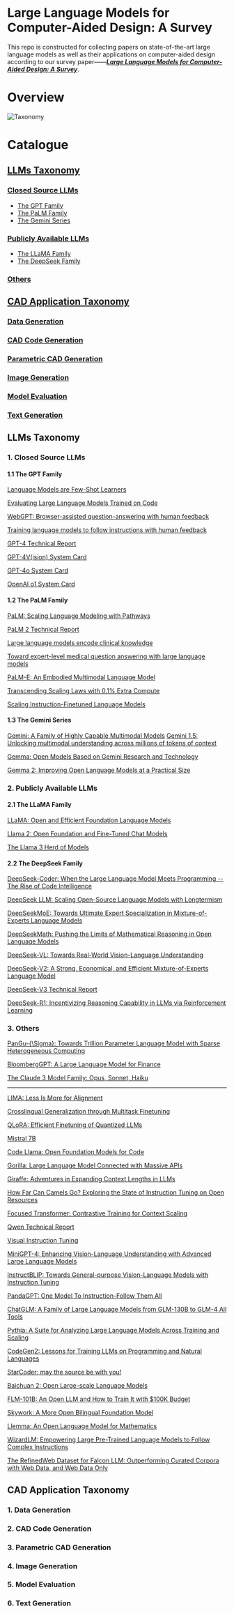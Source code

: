 # Large Language Models for Computer-Aided Design: A Survey

This repo is constructed for collecting papers on state-of-the-art large language models as well as their applications on computer-aided design according to our survey paper——[_**Large Language Models for Computer-Aided Design: A Survey**_]().
# Overview
![Taxonomy](taxonomy.png)

# Catalogue
## [LLMs Taxonomy](#1)
### [Closed Source LLMs](#1.1)
- [The GPT Family](#1.1.1)
- [The PaLM Family](#1.1.2)
- [The Gemini Series](#1.1.3)
### [Publicly Available LLMs](#1.2)
  - [The LLaMA Family](#1.2.1)
  - [The DeepSeek Family](#1.2.2)
### [Others](#1.3)
## [CAD Application Taxonomy](#2)
### [Data Generation](#2.1)
### [CAD Code Generation](#2.2)
### [Parametric CAD Generation](#2.3)
### [Image Generation](#2.4)
### [Model Evaluation](#2.5)
### [Text Generation](#2.6)

<p id="1"></p >

## LLMs Taxonomy
<p id="1.1"></p >

### 1. Closed Source LLMs
<p id="1.1.1"></p >

#### 1.1 The GPT Family

[Language Models are Few-Shot Learners](https://github.com/YangLing0818/Diffusion-Models-Papers-Survey-Taxonomy)

[Evaluating Large Language Models Trained on Code](https://arxiv.org/abs/2107.03374)

[WebGPT: Browser-assisted question-answering with human feedback](https://arxiv.org/abs/2112.09332)

[Training language models to follow instructions with human feedback
](https://proceedings.neurips.cc/paper_files/paper/2022/hash/b1efde53be364a73914f58805a001731-Abstract-Conference.html)

[GPT-4 Technical Report](https://arxiv.org/abs/2303.08774)

[GPT-4V(ision) System Card](https://cdn.openai.com/papers/GPTV_System_Card.pdf)

[GPT-4o System Card](https://arxiv.org/abs/2410.21276)

[OpenAI o1 System Card](https://arxiv.org/abs/2412.16720)
<p id="1.1.2"></p >

#### 1.2 The PaLM Family

[PaLM: Scaling Language Modeling with Pathways](https://www.jmlr.org/papers/v24/22-1144.html)

[PaLM 2 Technical Report](https://arxiv.org/abs/2305.10403)

[Large language models encode clinical knowledge](https://www.nature.com/articles/s41586-023-06291-2)

[Toward expert-level medical question answering with large language models](https://www.nature.com/articles/s41591-024-03423-7)

[PaLM-E: An Embodied Multimodal Language Model](https://proceedings.mlr.press/v202/driess23a.html)

[Transcending Scaling Laws with 0.1% Extra Compute](https://openreview.net/forum?id=Cf6VhQFmhP)

[Scaling Instruction-Finetuned Language Models](https://www.jmlr.org/papers/v25/23-0870.html)
<p id="1.1.3"></p >

#### 1.3 The Gemini Series
[Gemini: A Family of Highly Capable Multimodal Models](https://arxiv.org/abs/2312.11805)
[Gemini 1.5: Unlocking multimodal understanding across millions of tokens of context](https://arxiv.org/abs/2403.05530)

[Gemma: Open Models Based on Gemini Research and Technology](https://arxiv.org/abs/2403.08295)

[Gemma 2: Improving Open Language Models at a Practical Size](https://arxiv.org/abs/2408.00118)
<p id="1.2"></p >

### 2. Publicly Available LLMs
<p id="1.2.1"></p >

#### 2.1 The LLaMA Family
[LLaMA: Open and Efficient Foundation Language Models](https://arxiv.org/abs/2302.13971)

[Llama 2: Open Foundation and Fine-Tuned Chat Models](https://arxiv.org/abs/2307.09288)

[The Llama 3 Herd of Models](https://arxiv.org/abs/2407.21783)
<p id="1.2.2"></p >

#### 2.2 The DeepSeek Family
[DeepSeek-Coder: When the Large Language Model Meets Programming -- The Rise of Code Intelligence](https://arxiv.org/abs/2401.14196)

[DeepSeek LLM: Scaling Open-Source Language Models with Longtermism](https://arxiv.org/abs/2401.02954)

[DeepSeekMoE: Towards Ultimate Expert Specialization in Mixture-of-Experts Language Models](https://openreview.net/forum?id=EmUsC2FogT)

[DeepSeekMath: Pushing the Limits of Mathematical Reasoning in Open Language Models](https://arxiv.org/abs/2402.03300)

[DeepSeek-VL: Towards Real-World Vision-Language Understanding](https://arxiv.org/abs/2403.05525)

[DeepSeek-V2: A Strong, Economical, and Efficient Mixture-of-Experts Language Model](https://arxiv.org/abs/2405.04434)

[DeepSeek-V3 Technical Report](https://arxiv.org/abs/2412.19437)

[DeepSeek-R1: Incentivizing Reasoning Capability in LLMs via Reinforcement Learning](https://arxiv.org/abs/2501.12948)
<p id="1.3"></p >

### 3. Others

[PanGu-{\Sigma}: Towards Trillion Parameter Language Model with Sparse Heterogeneous Computing](https://arxiv.org/abs/2303.10845)

[BloombergGPT: A Large Language Model for Finance](https://arxiv.org/abs/2303.17564)

[The Claude 3 Model Family: Opus, Sonnet, Haiku](https://www-cdn.anthropic.com/de8ba9b01c9ab7cbabf5c33b80b7bbc618857627/Model_Card_Claude_3.pdf)

-------------------------------------------------------------------------

[LIMA: Less Is More for Alignment](https://proceedings.neurips.cc/paper_files/paper/2023/hash/ac662d74829e4407ce1d126477f4a03a-Abstract-Conference.html)

[Crosslingual Generalization through Multitask Finetuning](https://virtual2023.aclweb.org/paper_P283.html)

[QLoRA: Efficient Finetuning of Quantized LLMs](https://proceedings.neurips.cc/paper_files/paper/2023/hash/1feb87871436031bdc0f2beaa62a049b-Abstract-Conference.html)

[Mistral 7B](https://arxiv.org/abs/2310.06825)

[Code Llama: Open Foundation Models for Code](https://arxiv.org/abs/2308.12950)

[Gorilla: Large Language Model Connected with Massive APIs](https://proceedings.neurips.cc/paper_files/paper/2024/hash/e4c61f578ff07830f5c37378dd3ecb0d-Abstract-Conference.html)

[Giraffe: Adventures in Expanding Context Lengths in LLMs](https://arxiv.org/abs/2308.10882)

[How Far Can Camels Go? Exploring the State of Instruction Tuning on Open Resources](https://proceedings.neurips.cc/paper_files/paper/2023/hash/ec6413875e4ab08d7bc4d8e225263398-Abstract-Datasets_and_Benchmarks.html)

[Focused Transformer: Contrastive Training for Context Scaling](https://proceedings.neurips.cc/paper_files/paper/2023/hash/8511d06d5590f4bda24d42087802cc81-Abstract-Conference.html)

[Qwen Technical Report](https://arxiv.org/abs/2309.16609)

[Visual Instruction Tuning](https://proceedings.neurips.cc/paper_files/paper/2023/hash/6dcf277ea32ce3288914faf369fe6de0-Abstract-Conference.html)

[MiniGPT-4: Enhancing Vision-Language Understanding with Advanced Large Language Models](https://openreview.net/forum?id=1tZbq88f27)

[InstructBLIP: Towards General-purpose Vision-Language Models with Instruction Tuning](https://arxiv.org/abs/2305.06500)

[PandaGPT: One Model To Instruction-Follow Them All](https://aclanthology.org/2023.tllm-1.2/)

[ChatGLM: A Family of Large Language Models from GLM-130B to GLM-4 All Tools](https://arxiv.org/abs/2406.12793)

[Pythia: A Suite for Analyzing Large Language Models Across Training and Scaling](https://proceedings.mlr.press/v202/biderman23a.html)

[CodeGen2: Lessons for Training LLMs on Programming and Natural Languages](https://arxiv.org/abs/2305.02309)

[StarCoder: may the source be with you!](https://openreview.net/forum?id=KoFOg41haE)

[Baichuan 2: Open Large-scale Language Models](https://arxiv.org/abs/2309.10305)

[FLM-101B: An Open LLM and How to Train It with $100K Budget](https://arxiv.org/abs/2309.03852)

[Skywork: A More Open Bilingual Foundation Model](https://arxiv.org/abs/2310.19341)

[Llemma: An Open Language Model for Mathematics](https://openreview.net/forum?id=4WnqRR915j)

[WizardLM: Empowering Large Pre-Trained Language Models to Follow Complex Instructions](https://openreview.net/forum?id=CfXh93NDgH)

[The RefinedWeb Dataset for Falcon LLM: Outperforming Curated Corpora with Web Data, and Web Data Only](https://arxiv.org/abs/2306.01116)
<p id="2"></p >






## CAD Application Taxonomy
<p id="2.1"></p >

### 1. Data Generation
<p id="2.2"></p >






### 2. CAD Code Generation
<p id="2.3"></p >





### 3. Parametric CAD Generation
<p id="2.4"></p >






### 4. Image Generation
<p id="2.5"></p >





### 5. Model Evaluation
<p id="2.6"></p >






### 6. Text Generation


